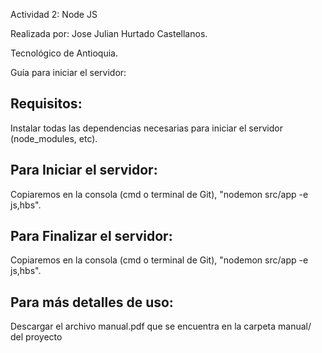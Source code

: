 Actividad 2: Node JS

Realizada por: Jose Julian Hurtado Castellanos.

Tecnológico de Antioquia.

Guía para iniciar el servidor:

Requisitos: 
----------------------------
Instalar todas las dependencias necesarias para iniciar el servidor (node_modules, etc).

Para Iniciar el servidor: 
----------------------------
Copiaremos en la consola (cmd o terminal de Git), "nodemon src/app -e js,hbs".

Para Finalizar el servidor: 
----------------------------
Copiaremos en la consola (cmd o terminal de Git), "nodemon src/app -e js,hbs".

Para más detalles de uso: 
----------------------------
Descargar el archivo manual.pdf que se encuentra en la carpeta manual/ del proyecto
